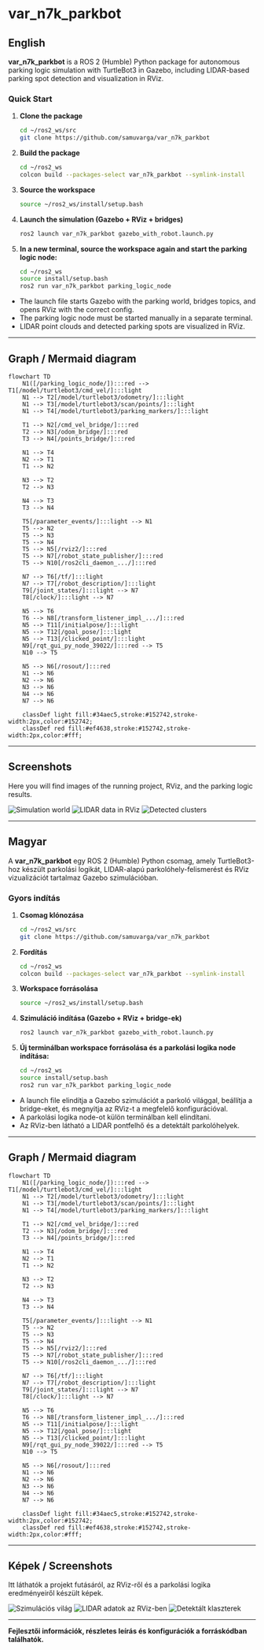 # var_n7k_parkbot

## English

**var_n7k_parkbot** is a ROS 2 (Humble) Python package for autonomous parking logic simulation with TurtleBot3 in Gazebo, including LIDAR-based parking spot detection and visualization in RViz.

### Quick Start

1. **Clone the package**
    ```bash
    cd ~/ros2_ws/src
    git clone https://github.com/samuvarga/var_n7k_parkbot
    ```

2. **Build the package**
    ```bash
    cd ~/ros2_ws
    colcon build --packages-select var_n7k_parkbot --symlink-install
    ```

3. **Source the workspace**
    ```bash
    source ~/ros2_ws/install/setup.bash
    ```

4. **Launch the simulation (Gazebo + RViz + bridges)**
    ```bash
    ros2 launch var_n7k_parkbot gazebo_with_robot.launch.py
    ```

5. **In a new terminal, source the workspace again and start the parking logic node:**
    ```bash
    cd ~/ros2_ws
    source install/setup.bash
    ros2 run var_n7k_parkbot parking_logic_node
    ```

- The launch file starts Gazebo with the parking world, bridges topics, and opens RViz with the correct config.
- The parking logic node must be started manually in a separate terminal.
- LIDAR point clouds and detected parking spots are visualized in RViz.

---

## Graph / Mermaid diagram

```mermaid
flowchart TD
    N1([/parking_logic_node/]):::red --> T1[/model/turtlebot3/cmd_vel/]:::light
    N1 --> T2[/model/turtlebot3/odometry/]:::light
    N1 --> T3[/model/turtlebot3/scan/points/]:::light
    N1 --> T4[/model/turtlebot3/parking_markers/]:::light

    T1 --> N2[/cmd_vel_bridge/]:::red
    T2 --> N3[/odom_bridge/]:::red
    T3 --> N4[/points_bridge/]:::red

    N1 --> T4
    N2 --> T1
    T1 --> N2

    N3 --> T2
    T2 --> N3

    N4 --> T3
    T3 --> N4

    T5[/parameter_events/]:::light --> N1
    T5 --> N2
    T5 --> N3
    T5 --> N4
    T5 --> N5[/rviz2/]:::red
    T5 --> N7[/robot_state_publisher/]:::red
    T5 --> N10[/ros2cli_daemon_.../]:::red

    N7 --> T6[/tf/]:::light
    N7 --> T7[/robot_description/]:::light
    T9[/joint_states/]:::light --> N7
    T8[/clock/]:::light --> N7

    N5 --> T6
    T6 --> N8[/transform_listener_impl_.../]:::red
    N5 --> T11[/initialpose/]:::light
    N5 --> T12[/goal_pose/]:::light
    N5 --> T13[/clicked_point/]:::light
    N9[/rqt_gui_py_node_39022/]:::red --> T5
    N10 --> T5

    N5 --> N6[/rosout/]:::red
    N1 --> N6
    N2 --> N6
    N3 --> N6
    N4 --> N6
    N7 --> N6

    classDef light fill:#34aec5,stroke:#152742,stroke-width:2px,color:#152742;
    classDef red fill:#ef4638,stroke:#152742,stroke-width:2px,color:#fff;
```

---

## Screenshots

Here you will find images of the running project, RViz, and the parking logic results.

![Simulation world](img/world.png)
![LIDAR data in RViz](img/lidar.png)
![Detected clusters](img/cluster.png)

<!--
Example (add your images later, e.g. in docs/img/):

![RViz LIDAR view](docs/img/rviz_lidar.png)
![Detected parking spot](docs/img/parking_spot.png)
-->

---

## Magyar

A **var_n7k_parkbot** egy ROS 2 (Humble) Python csomag, amely TurtleBot3-hoz készült parkolási logikát, LIDAR-alapú parkolóhely-felismerést és RViz vizualizációt tartalmaz Gazebo szimulációban.

### Gyors indítás

1. **Csomag klónozása**
    ```bash
    cd ~/ros2_ws/src
    git clone https://github.com/samuvarga/var_n7k_parkbot
    ```

2. **Fordítás**
    ```bash
    cd ~/ros2_ws
    colcon build --packages-select var_n7k_parkbot --symlink-install
    ```

3. **Workspace forrásolása**
    ```bash
    source ~/ros2_ws/install/setup.bash
    ```

4. **Szimuláció indítása (Gazebo + RViz + bridge-ek)**
    ```bash
    ros2 launch var_n7k_parkbot gazebo_with_robot.launch.py
    ```

5. **Új terminálban workspace forrásolása és a parkolási logika node indítása:**
    ```bash
    cd ~/ros2_ws
    source install/setup.bash
    ros2 run var_n7k_parkbot parking_logic_node
    ```

- A launch file elindítja a Gazebo szimulációt a parkoló világgal, beállítja a bridge-eket, és megnyitja az RViz-t a megfelelő konfigurációval.
- A parkolási logika node-ot külön terminálban kell elindítani.
- Az RViz-ben látható a LIDAR pontfelhő és a detektált parkolóhelyek.

---

## Graph / Mermaid diagram

```mermaid
flowchart TD
    N1([/parking_logic_node/]):::red --> T1[/model/turtlebot3/cmd_vel/]:::light
    N1 --> T2[/model/turtlebot3/odometry/]:::light
    N1 --> T3[/model/turtlebot3/scan/points/]:::light
    N1 --> T4[/model/turtlebot3/parking_markers/]:::light

    T1 --> N2[/cmd_vel_bridge/]:::red
    T2 --> N3[/odom_bridge/]:::red
    T3 --> N4[/points_bridge/]:::red

    N1 --> T4
    N2 --> T1
    T1 --> N2

    N3 --> T2
    T2 --> N3

    N4 --> T3
    T3 --> N4

    T5[/parameter_events/]:::light --> N1
    T5 --> N2
    T5 --> N3
    T5 --> N4
    T5 --> N5[/rviz2/]:::red
    T5 --> N7[/robot_state_publisher/]:::red
    T5 --> N10[/ros2cli_daemon_.../]:::red

    N7 --> T6[/tf/]:::light
    N7 --> T7[/robot_description/]:::light
    T9[/joint_states/]:::light --> N7
    T8[/clock/]:::light --> N7

    N5 --> T6
    T6 --> N8[/transform_listener_impl_.../]:::red
    N5 --> T11[/initialpose/]:::light
    N5 --> T12[/goal_pose/]:::light
    N5 --> T13[/clicked_point/]:::light
    N9[/rqt_gui_py_node_39022/]:::red --> T5
    N10 --> T5

    N5 --> N6[/rosout/]:::red
    N1 --> N6
    N2 --> N6
    N3 --> N6
    N4 --> N6
    N7 --> N6

    classDef light fill:#34aec5,stroke:#152742,stroke-width:2px,color:#152742;
    classDef red fill:#ef4638,stroke:#152742,stroke-width:2px,color:#fff;
```

---

## Képek / Screenshots

Itt láthatók a projekt futásáról, az RViz-ről és a parkolási logika eredményeiről készült képek.

![Szimulációs világ](img/world.png)
![LIDAR adatok az RViz-ben](img/lidar.png)
![Detektált klaszterek](img/cluster.png)

<!--
Példa (később tölts fel további képeket a repo-ba, pl. docs/img/ alatt):

![RViz LIDAR view](docs/img/rviz_lidar.png)
![Detected parking spot](docs/img/parking_spot.png)
-->

---

**Fejlesztői információk, részletes leírás és konfigurációk a forráskódban találhatók.**